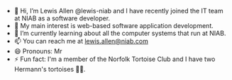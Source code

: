 - 👋 Hi, I’m Lewis Allen @lewis-niab and I have recently joined the IT team at NIAB as a software developer.
- 👀 My main interest is web-based software application development.
- 🌱 I’m currently learning about all the computer systems that run at NIAB.
- 📫 You can reach me at lewis.allen@niab.com
- 😄 Pronouns: Mr
- ⚡ Fun fact: I'm a member of the Norfolk Tortoise Club and I have two Hermann's tortoises 🐢🐢.

<!---
lewis-niab/lewis-niab is a ✨ special ✨ repository because its `README.md` (this file) appears on your GitHub profile.
You can click the Preview link to take a look at your changes.
--->
